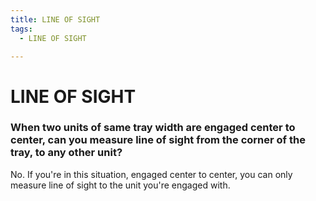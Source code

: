 ```yaml
---
title: LINE OF SIGHT
tags:
  - LINE OF SIGHT

---
```


# LINE OF SIGHT

### When two units of same tray width are engaged center to center, can you measure line of sight from the corner of the tray, to any other unit?

No. If you're in this situation, engaged center to center, you can only measure line of sight to the unit you're engaged with.

